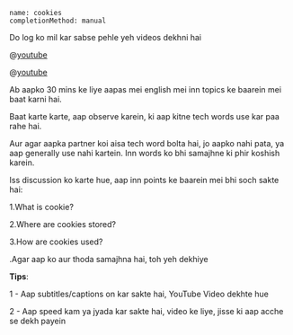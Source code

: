 ```ngMeta
name: cookies
completionMethod: manual
```

Do log ko mil kar sabse pehle yeh videos dekhni hai

@[youtube](s-0Kaj1RIXc)


@[youtube](d9ZtK9Sb6G4)



Ab aapko 30 mins ke liye aapas mei english mei inn topics ke baarein mei baat karni hai.


Baat karte karte, aap observe karein, ki aap kitne tech words use kar paa rahe hai.


Aur agar aapka partner koi aisa tech word bolta hai, jo aapko nahi pata, ya aap generally use nahi kartein. Inn words ko bhi samajhne ki phir koshish karein.


Iss discussion ko karte hue, aap inn points ke baarein mei bhi soch sakte hai:


1.What is cookie?


2.Where are cookies stored?


3.How are cookies used?



.Agar aap ko aur thoda samajhna hai, toh yeh dekhiye

**Tips**:

1 - Aap subtitles/captions on kar sakte hai, YouTube Video dekhte hue

2 - Aap speed kam ya jyada kar sakte hai, video ke liye, jisse ki aap acche se dekh payein

 
